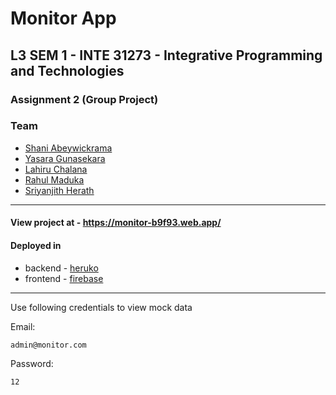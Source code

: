 # Monitor App

## L3 SEM 1 - INTE 31273 - Integrative Programming and Technologies
### Assignment 2 (Group Project)

### Team
- [Shani Abeywickrama](https://github.com/shaniAbeywick)
- [Yasara Gunasekara](https://github.com/yasaragunasekara77)
- [Lahiru Chalana](https://github.com/lahiruchalana)
- [Rahul Maduka](https://github.com/RahulMadhukaKeshara)
- [Sriyanjith Herath](https://github.com/sriyabro)

---

#### View project at - https://monitor-b9f93.web.app/

#### Deployed in
- backend - [heruko](https://www.heroku.com/)
- frontend - [firebase](https://firebase.google.com/)
---

Use following credentials to view mock data
  
  Email: 
  
    admin@monitor.com
  Password: 
    
    12
